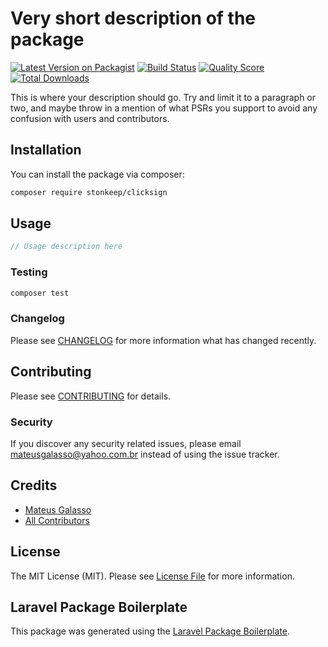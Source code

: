 # Very short description of the package

[![Latest Version on Packagist](https://img.shields.io/packagist/v/stonkeep/clicksign.svg?style=flat-square)](https://packagist.org/packages/stonkeep/clicksign)
[![Build Status](https://img.shields.io/travis/stonkeep/clicksign/master.svg?style=flat-square)](https://travis-ci.org/stonkeep/clicksign)
[![Quality Score](https://img.shields.io/scrutinizer/g/stonkeep/clicksign.svg?style=flat-square)](https://scrutinizer-ci.com/g/stonkeep/clicksign)
[![Total Downloads](https://img.shields.io/packagist/dt/stonkeep/clicksign.svg?style=flat-square)](https://packagist.org/packages/stonkeep/clicksign)

This is where your description should go. Try and limit it to a paragraph or two, and maybe throw in a mention of what PSRs you support to avoid any confusion with users and contributors.

## Installation

You can install the package via composer:

```bash
composer require stonkeep/clicksign
```

## Usage

``` php
// Usage description here
```

### Testing

``` bash
composer test
```

### Changelog

Please see [CHANGELOG](CHANGELOG.md) for more information what has changed recently.

## Contributing

Please see [CONTRIBUTING](CONTRIBUTING.md) for details.

### Security

If you discover any security related issues, please email mateusgalasso@yahoo.com.br instead of using the issue tracker.

## Credits

- [Mateus Galasso](https://github.com/stonkeep)
- [All Contributors](../../contributors)

## License

The MIT License (MIT). Please see [License File](LICENSE.md) for more information.

## Laravel Package Boilerplate

This package was generated using the [Laravel Package Boilerplate](https://laravelpackageboilerplate.com).